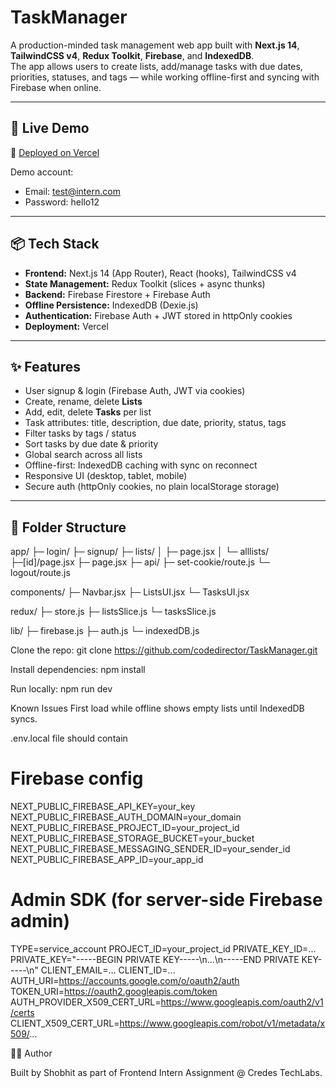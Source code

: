 # TaskManager

A production-minded task management web app built with **Next.js 14**, **TailwindCSS v4**, **Redux Toolkit**, **Firebase**, and **IndexedDB**.  
The app allows users to create lists, add/manage tasks with due dates, priorities, statuses, and tags — while working offline-first and syncing with Firebase when online.

---

## 🚀 Live Demo
🔗 [Deployed on Vercel](https://taskmanagerr1.vercel.app/)

Demo account:  
- Email: test@intern.com
- Password: hello12
---

## 📦 Tech Stack
- **Frontend:** Next.js 14 (App Router), React (hooks), TailwindCSS v4  
- **State Management:** Redux Toolkit (slices + async thunks)  
- **Backend:** Firebase Firestore + Firebase Auth  
- **Offline Persistence:** IndexedDB (Dexie.js)  
- **Authentication:** Firebase Auth + JWT stored in httpOnly cookies  
- **Deployment:** Vercel  

---

## ✨ Features
- User signup & login (Firebase Auth, JWT via cookies)  
- Create, rename, delete **Lists**  
- Add, edit, delete **Tasks** per list  
- Task attributes: title, description, due date, priority, status, tags  
- Filter tasks by tags / status  
- Sort tasks by due date & priority  
- Global search across all lists  
- Offline-first: IndexedDB caching with sync on reconnect  
- Responsive UI (desktop, tablet, mobile)  
- Secure auth (httpOnly cookies, no plain localStorage storage)  

---

## 📂 Folder Structure
app/
  ├─ login/
  ├─ signup/
  ├─ lists/
  │   ├─ page.jsx
  │   └─ alllists/
           ├─[id]/page.jsx
           ├─ page.jsx
  ├─ api/
      ├─ set-cookie/route.js
      └─ logout/route.js

components/
  ├─ Navbar.jsx
  ├─ ListsUI.jsx
  └─ TasksUI.jsx

redux/
  ├─ store.js
  ├─ listsSlice.js
  └─ tasksSlice.js

lib/
  ├─ firebase.js
  ├─ auth.js
  └─ indexedDB.js


  Clone the repo:
git clone https://github.com/codedirector/TaskManager.git

Install dependencies:
npm install

Run locally:
npm run dev


Known Issues
First load while offline shows empty lists until IndexedDB syncs.

.env.local file should contain

# Firebase config
NEXT_PUBLIC_FIREBASE_API_KEY=your_key
NEXT_PUBLIC_FIREBASE_AUTH_DOMAIN=your_domain
NEXT_PUBLIC_FIREBASE_PROJECT_ID=your_project_id
NEXT_PUBLIC_FIREBASE_STORAGE_BUCKET=your_bucket
NEXT_PUBLIC_FIREBASE_MESSAGING_SENDER_ID=your_sender_id
NEXT_PUBLIC_FIREBASE_APP_ID=your_app_id

# Admin SDK (for server-side Firebase admin)
TYPE=service_account
PROJECT_ID=your_project_id
PRIVATE_KEY_ID=...
PRIVATE_KEY="-----BEGIN PRIVATE KEY-----\n...\n-----END PRIVATE KEY-----\n"
CLIENT_EMAIL=...
CLIENT_ID=...
AUTH_URI=https://accounts.google.com/o/oauth2/auth
TOKEN_URI=https://oauth2.googleapis.com/token
AUTH_PROVIDER_X509_CERT_URL=https://www.googleapis.com/oauth2/v1/certs
CLIENT_X509_CERT_URL=https://www.googleapis.com/robot/v1/metadata/x509/...


👨‍💻 Author

Built by Shobhit as part of Frontend Intern Assignment @ Credes TechLabs.
